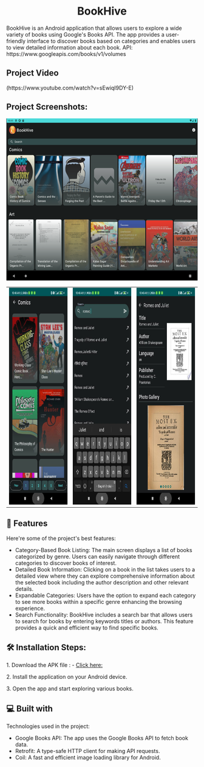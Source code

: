 <h1 align="center" id="title">BookHive</h1>

<p id="description">BookHive is an Android application that allows users to explore a wide variety of books using Google's Books API. The app provides a user-friendly interface to discover books based on categories and enables users to view detailed information about each book.
API: https://www.googleapis.com/books/v1/volumes
</p>
<h2>Project Video</h2>
(https://www.youtube.com/watch?v=sEwiqI9DY-E)
<h2>Project Screenshots:</h2>

<img src="https://raw.githubusercontent.com/prafullKrRj/Bookhive/master/Images/TAB1.png" alt="project-screenshot" width="609" height="426/">
<table>
  <tr>
    <td>
      <img src="https://raw.githubusercontent.com/prafullKrRj/Bookhive/master/Images/WhatsApp%20Image%202023-11-14%20at%2010.44.14_0fe17ae3.jpg" alt="project-screenshot" width="290" height="570">
    </td>
    <td>
      <img src="https://raw.githubusercontent.com/prafullKrRj/Bookhive/master/Images/WhatsApp%20Image%202023-11-14%20at%2010.44.15_066bd41c.jpg" alt="project-screenshot" width="290" height="570">
    </td>
    <td>
      <img src="https://raw.githubusercontent.com/prafullKrRj/Bookhive/master/Images/WhatsApp%20Image%202023-11-14%20at%2010.44.15_98049c28.jpg" alt="project-screenshot" width="290" height="570">
    </td>
  </tr>
</table>
  
<h2>🧐 Features</h2>

Here're some of the project's best features:

*   Category-Based Book Listing: The main screen displays a list of books categorized by genre. Users can easily navigate through different categories to discover books of interest.
*   Detailed Book Information: Clicking on a book in the list takes users to a detailed view where they can explore comprehensive information about the selected book including the author description and other relevant details.
*   Expandable Categories: Users have the option to expand each category to see more books within a specific genre enhancing the browsing experience.
*   Search Functionality: BookHive includes a search bar that allows users to search for books by entering keywords titles or authors. This feature provides a quick and efficient way to find specific books.

<h2>🛠️ Installation Steps:</h2>

<p>1. Download the APK file : - <a href="https://github.com/prafullKrRj/Bookhive/raw/master/BookHive.apk"> Click here: </a>  </p>

<p>2. Install the application on your Android device.</p>

<p>3. Open the app and start exploring various books.</p>
  
<h2>💻 Built with</h2>

Technologies used in the project:

*   Google Books API: The app uses the Google Books API to fetch book data. 
*   Retrofit: A type-safe HTTP client for making API requests.
*   Coil: A fast and efficient image loading library for Android.
